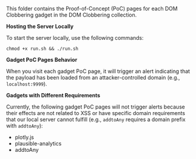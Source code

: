 This folder contains the Proof-of-Concept (PoC) pages for each DOM Clobbering gadget in the DOM Clobbering collection.

**Hosting the Server Locally**

To start the server locally, use the following commands:

```
chmod +x run.sh && ./run.sh
```

**Gadget PoC Pages Behavior**

When you visit each gadget PoC page, it will trigger an alert indicating that the payload has been loaded from an attacker-controlled domain (e.g., `localhost:9999`).

**Gadgets with Different Requirements**

Currently, the following gadget PoC pages will not trigger alerts because their effects are not related to XSS or have specific domain requirements that our local server cannot fulfill (e.g., `addtoAny` requires a domain prefix with `addtoAny`):

+ plotly.js
+ plausible-analytics
+ addtoAny
